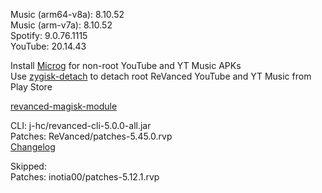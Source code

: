Music (arm64-v8a): 8.10.52  
Music (arm-v7a): 8.10.52  
Spotify: 9.0.76.1115  
YouTube: 20.14.43  

Install [Microg](https://github.com/ReVanced/GmsCore/releases) for non-root YouTube and YT Music APKs  
Use [zygisk-detach](https://github.com/j-hc/zygisk-detach) to detach root ReVanced YouTube and YT Music from Play Store  

[revanced-magisk-module](https://github.com/j-hc/revanced-magisk-module)
  
CLI: j-hc/revanced-cli-5.0.0-all.jar  
Patches: ReVanced/patches-5.45.0.rvp  
[Changelog](https://github.com/ReVanced/revanced-patches/releases/tag/v5.45.0)  

Skipped:  
Patches: inotia00/patches-5.12.1.rvp    
